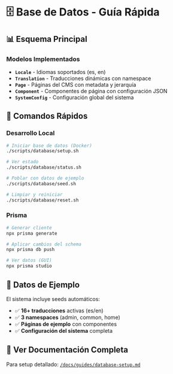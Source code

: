 # 🗄️ Base de Datos - Guía Rápida

## 📊 Esquema Principal

### Modelos Implementados

- **`Locale`** - Idiomas soportados (es, en)
- **`Translation`** - Traducciones dinámicas con namespace
- **`Page`** - Páginas del CMS con metadata y jerarquía
- **`Component`** - Componentes de página con configuración JSON
- **`SystemConfig`** - Configuración global del sistema

## 🚀 Comandos Rápidos

### Desarrollo Local

```bash
# Iniciar base de datos (Docker)
./scripts/database/setup.sh

# Ver estado
./scripts/database/status.sh

# Poblar con datos de ejemplo
./scripts/database/seed.sh

# Limpiar y reiniciar
./scripts/database/reset.sh
```

### Prisma

```bash
# Generar cliente
npx prisma generate

# Aplicar cambios del schema
npx prisma db push

# Ver datos (GUI)
npx prisma studio
```

## 🎯 Datos de Ejemplo

El sistema incluye seeds automáticos:

- ✅ **16+ traducciones** activas (es/en)
- ✅ **3 namespaces** (admin, common, home)
- ✅ **Páginas de ejemplo** con componentes
- ✅ **Configuración del sistema** completa

## 📖 Ver Documentación Completa

Para setup detallado: [`/docs/guides/database-setup.md`](../docs/guides/database-setup.md)